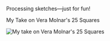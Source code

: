 Processing sketches—just for fun!

My Take on Vera Molnar's 25 Squares

![My take on Vera Molnar's 25 Squares](https://media.giphy.com/media/26ufnuuNzqlW99ZYY/giphy.gif)
